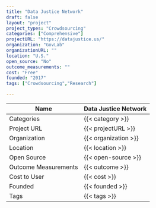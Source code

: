 ```yaml
---
title: "Data Justice Network"
draft: false
layout: "project"
project_types: "Crowdsourcing"
categories: ["Comprehensive"]
projectURL: "https://datajustice.us/"
organization: "GovLab"
organizationURL: ""
location: "U.S."
open_source: "No"
outcome_measurements: ""
cost: "Free"
founded: "2017"
tags: ["Crowdsourcing","Research"]

---
```



Name                    |  Data Justice Network    
------------------------|----
Categories              | {{< category >}} 
Project URL             | {{< projectURL >}} 
Organization            | {{< organization >}} 
Location                | {{< location >}} 
Open Source             | {{< open-source >}} 
Outcome Measurements    | {{< outcome >}} 
Cost to User            | {{< cost >}} 
Founded                 | {{< founded >}} 
Tags                    | {{< tags >}} 

